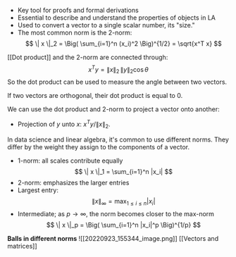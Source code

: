 - Key tool for proofs and formal derivations
- Essential to describe and understand the properties of objects in LA
- Used to convert a vector to a single scalar number, its "size."
- The most common norm is the 2-norm:
$$
\| x \|_2 = \Big( \sum_{i=1}^n (x_i)^2 \Big)^{1/2}
= \sqrt{x^T x}
$$

[[Dot product]] and the 2-norm are connected through:
$$
x^T y = \| x \|_2 \, \| y \|_2 \cos \theta
$$
So the dot product can be used to measure the angle between two vectors.

If two vectors are orthogonal, their dot product is equal to 0.

We can use the dot product and 2-norm to project a vector onto another:
- Projection of $y$ unto $x$: $x^T y / \|x\|_2$.

In data science and linear algebra, it's common to use different norms. They differ by the weight they assign to the components of a vector.

- 1-norm: all scales contribute equally
$$
\| x \|_1 = \sum_{i=1}^n |x_i|
$$
- 2-norm: emphasizes the larger entries
- Largest entry:
$$
  \| x \|_\infty = \max_{1 \le i \le n} |x_i|
$$
- Intermediate; as $p \to \infty$, the norm becomes closer to the max-norm
$$
  \| x \|_p = \Big( \sum_{i=1}^n |x_i|^p \Big)^{1/p}
$$

**Balls in different norms**
![[20220923_155344_image.png]]
[[Vectors and matrices]]